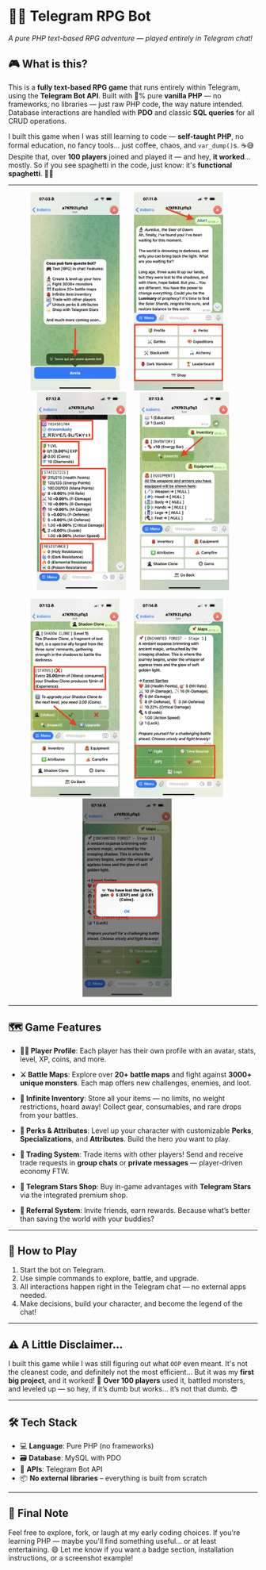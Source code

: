 # 🧙‍♂️ Telegram RPG Bot

*A pure PHP text-based RPG adventure — played entirely in Telegram chat!*

## 🎮 What is this?

This is a **fully text-based RPG game** that runs entirely within Telegram, using the **Telegram Bot API**.
Built with 💯% pure **vanilla PHP** — no frameworks, no libraries — just raw PHP code, the way nature intended.
Database interactions are handled with **PDO** and classic **SQL queries** for all CRUD operations.

I built this game when I was still learning to code — **self-taught PHP**, no formal education, no fancy tools... just coffee, chaos, and `var_dump()`s. ☕😅
Despite that, over **100 players** joined and played it — and hey, **it worked**... mostly.
So if you see spaghetti in the code, just know: it's **functional spaghetti**. 🍝🧠

---

<p align="center">
  <img src="screenshots/IMG_0254.PNG" width="180" height="400" style="margin-right:25px;"/>
  <img src="screenshots/IMG_0256.PNG" width="180" height="400" style="margin-right:25px;"/>
  <img src="screenshots/IMG_0257.PNG" width="180" height="400" style="margin-right:25px;"/>
  <img src="screenshots/IMG_0258.PNG" width="180" height="400"/>
</p>

<p align="center">
  <img src="screenshots/IMG_0259.PNG" width="180" height="400" style="margin-right:25px;"/>
  <img src="screenshots/IMG_0260.PNG" width="180" height="400" style="margin-right:25px;"/>
  <img src="screenshots/IMG_0261.PNG" width="180" height="400" style="margin-right:25px;"/>
</p>

---

## 🗺️ Game Features

* **🧑‍🚀 Player Profile**:
  Each player has their own profile with an avatar, stats, level, XP, coins, and more.

* **⚔️ Battle Maps**:
  Explore over **20+ battle maps** and fight against **3000+ unique monsters**.
  Each map offers new challenges, enemies, and loot.

* **🎒 Infinite Inventory**:
  Store all your items — no limits, no weight restrictions, hoard away!
  Collect gear, consumables, and rare drops from your battles.

* **🧬 Perks & Attributes**:
  Level up your character with customizable **Perks**, **Specializations**, and **Attributes**.
  Build the hero *you* want to play.

* **🔄 Trading System**:
  Trade items with other players!
  Send and receive trade requests in **group chats** or **private messages** — player-driven economy FTW.

* **🌟 Telegram Stars Shop**:
  Buy in-game advantages with **Telegram Stars** via the integrated premium shop.

* **📢 Referral System**:
  Invite friends, earn rewards.
  Because what’s better than saving the world with your buddies?

---

## 💬 How to Play

1. Start the bot on Telegram.
2. Use simple commands to explore, battle, and upgrade.
3. All interactions happen right in the Telegram chat — no external apps needed.
4. Make decisions, build your character, and become the legend of the chat!

---

## ⚠️ A Little Disclaimer...

I built this game while I was still figuring out what `OOP` even meant.
It's not the cleanest code, and definitely not the most efficient...
But it was my **first big project**, and it worked! 🎉
**Over 100 players** used it, battled monsters, and leveled up — so hey, if it’s dumb but works... it’s not that dumb. 😎

---

## 🛠️ Tech Stack

* 💻 **Language**: Pure PHP (no frameworks)
* 🗃️ **Database**: MySQL with PDO
* 🧩 **APIs**: Telegram Bot API
* 📦 **No external libraries** – everything is built from scratch

---

## 📌 Final Note

Feel free to explore, fork, or laugh at my early coding choices.
If you're learning PHP — maybe you'll find something useful... or at least entertaining. 😄
Let me know if you want a badge section, installation instructions, or a screenshot example!
